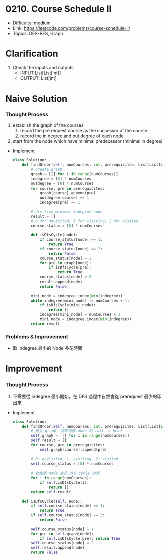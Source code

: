 # 0210. Course Schedule II

* Difficulty: medium
* Link: https://leetcode.com/problems/course-schedule-ii/
* Topics: DFS-BFS, Graph

# Clarification

1. Check the inputs and outputs
    - INPUT:List[List[int]]
    - OUTPUT: List[int]

# Naive Solution

### Thought Process

1. establish the graph of the courses
    1. record the pre request course as the successor of the course
    2. record the in degree and out degree of each node
2. start from the node which have minimal predecessor (minimal in degree)
- Implement
    
    ```python
    class Solution:
        def findOrder(self, numCourses: int, prerequisites: List[List[int]]) -> List[int]:
            # create graph
            graph = [[] for i in range(numCourses)]
            indegree = [0] * numCourses
            outdegree = [0] * numCourses
            for course, pre in prerequisites:
                graph[course].append(pre)
                outdegree[course] += 1
                indegree[pre] += 1
            
            # dfs from minimal indegree node
            result = []
            # 0 for unvisited, 1 for visiting, 2 for visited
            course_status = [0] * numCourses
            
            def isDfsCycle(node):
                if course_status[node] == 1:
                    return True
                if course_status[node] == 2:
                    return False
                course_status[node] = 1
                for pre in graph[node]:
                    if isDfsCycle(pre):
                        return True
                course_status[node] = 2
                result.append(node)
                return False
            
            mini_node = indegree.index(min(indegree))
            while indegree[mini_node] != numCourses + 1:
                if isDfsCycle(mini_node):
                    return []
                indegree[mini_node] = numCourses + 1
                mini_node = indegree.index(min(indegree))           
            return result
    ```
    

### Problems & Improvement

- 取 indegree 最小的 Node 多花時間

# Improvement

### Thought Process

1. 不需要從 indegree 最小開始，在 DFS 過程中自然會從 prerequest 最少的印出來
- Implement
    
    ```python
    class Solution:
        def findOrder(self, numCourses: int, prerequisites: List[List[int]]) -> List[int]:
            # 建立 graph, 存取每個 node 的 tail -> head
            self.graph = [[] for i in range(numCourses)]
            self.result = []
            for course, pre in prerequisites:
                self.graph[course].append(pre)
                
            # 0: unVisited, 1: visiting, 2: visited
            self.course_status = [0] * numCourses
                
            # 對每個 node 進行 DFS cycle 偵測
            for i in range(numCourses):
                if self.isDfsCycle(i): 
                    return []
            return self.result
        
        def isDfsCycle(self, node):
            if self.course_status[node] == 1:
                return True
            if self.course_status[node] == 2:
                return False
            
            self.course_status[node] = 1
            for pre in self.graph[node]:
                if self.isDfsCycle(pre): return True
            self.course_status[node] = 2
            self.result.append(node)
            return False
    ```